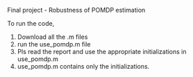 Final project - Robustness of POMDP estimation

To run the code,
1. Download all the .m files
2. run the use_pomdp.m file 
3. Pls read the report and use the appropriate initializations in use_pomdp.m
4. use_pomdp.m contains only the initializations.

